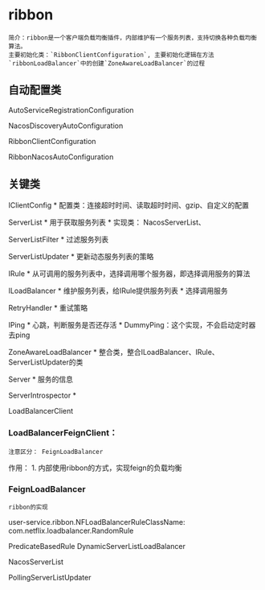 # ribbon

	简介：ribbon是一个客户端负载均衡插件，内部维护有一个服务列表，支持切换各种负载均衡算法。
	主要初始化类：`RibbonClientConfiguration`, 主要初始化逻辑在方法`ribbonLoadBalancer`中的创建`ZoneAwareLoadBalancer`的过程

## 自动配置类

AutoServiceRegistrationConfiguration

NacosDiscoveryAutoConfiguration

RibbonClientConfiguration

RibbonNacosAutoConfiguration


## 关键类

IClientConfig
	* 配置类：连接超时时间、读取超时时间、gzip、自定义的配置
	
ServerList
	* 用于获取服务列表
	* 实现类： NacosServerList、

ServerListFilter
	* 过滤服务列表

ServerListUpdater
	* 更新动态服务列表的策略

IRule
	* 从可调用的服务列表中，选择调用哪个服务器，即选择调用服务的算法

ILoadBalancer
	* 维护服务列表，给IRule提供服务列表
	* 选择调用服务

RetryHandler
	* 重试策略

IPing
	* 心跳，判断服务是否还存活
	* DummyPing：这个实现，不会启动定时器去ping

ZoneAwareLoadBalancer
	* 整合类，整合ILoadBalancer、IRule、ServerListUpdater的类

Server
	* 服务的信息
	
ServerIntrospector
	* 

	
LoadBalancerClient

	


### LoadBalancerFeignClient：
	注意区分： FeignLoadBalancer

作用：
	1. 内部使用ribbon的方式，实现feign的负载均衡

### FeignLoadBalancer

	ribbon的实现
	




user-service.ribbon.NFLoadBalancerRuleClassName: com.netflix.loadbalancer.RandomRule







PredicateBasedRule
DynamicServerListLoadBalancer

NacosServerList

PollingServerListUpdater





	
	
	
